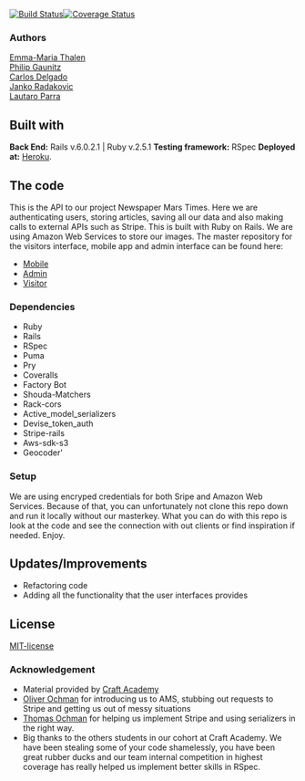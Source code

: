 [![Build Status](https://semaphoreci.com/api/v1/emtalen/newsroom_3_api/branches/development/badge.svg)](https://semaphoreci.com/emtalen/newsroom_3_api)[![Coverage Status](https://coveralls.io/repos/github/CraftAcademy/newsroom_3_api/badge.svg?branch=development)](https://coveralls.io/github/CraftAcademy/newsroom_3_api?branch=development)
### Authors
[Emma-Maria Thalen](https://github.com/emtalen)  
[Philip Gaunitz](https://github.com/pgauntiz)  
[Carlos Delgado](https://github.com/Carltesio)  
[Janko Radakovic](https://github.com/MadFarmer101)  
[Lautaro Parra](https://github.com/dernathul) 

## Built with
**Back End:** Rails v.6.0.2.1 | Ruby v.2.5.1
**Testing framework:** RSpec
**Deployed at:** [Heroku](https://newsroom3api.herokuapp.com/).

## The code   
This is the API to our project Newspaper Mars Times. Here we are authenticating users, storing articles, saving all our data and also making calls to external APIs such as Stripe. This is built with Ruby on Rails. We are using Amazon Web Services to store our images.
The master repository for the visitors interface, mobile app and admin interface can be found here:
* [Mobile](https://github.com/CraftAcademy/newsroom_3_mobile_app.git)
* [Admin](https://github.com/CraftAcademy/newsroom_3_client_admin.git)
* [Visitor](https://github.com/CraftAcademy/newsroom_3_client_user.git)

### Dependencies  
* Ruby
* Rails
* RSpec
* Puma
* Pry
* Coveralls
* Factory Bot
* Shouda-Matchers
* Rack-cors 
* Active_model_serializers
* Devise_token_auth
* Stripe-rails
* Aws-sdk-s3
* Geocoder'
  
### Setup   
We are using encryped credentials for both Sripe and Amazon Web Services. Because of that, you can unfortunately not clone this repo down and run it locally without our masterkey. 
What you can do with this repo is look at the code and see the connection with out clients or find inspiration if needed. Enjoy. 

## Updates/Improvements   
- Refactoring code
- Adding all the functionality that the user interfaces provides

## License  
[MIT-license](https://en.wikipedia.org/wiki/MIT_License)

### Acknowledgement  
- Material provided by [Craft Academy](https://craftacademy.se)
- [Oliver Ochman](https://github.com/oliverochman/) for introducing us to AMS, stubbing out requests to Stripe and getting us out of messy situations
- [Thomas Ochman](https://github.com/tochman/) for helping us implement Stripe and using serializers in the right way.
- Big thanks to the others students in our cohort at Craft Academy. We have been stealing some of your code shamelessly, you have been great rubber ducks and our team internal competition in highest coverage has really helped us implement better skills in RSpec. 
